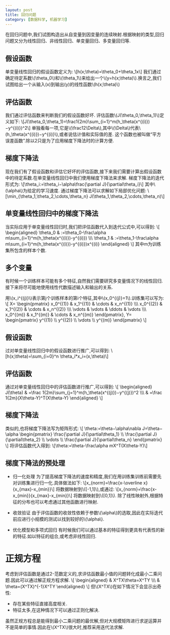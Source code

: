 ```yaml
---
layout: post
title: 回归问题
category: [数据科学, 机器学习]
---
```


在回归问题中,我们试图构造出从自变量到因变量的连续映射.根据映射的类型,回归问题又分为线性回归、非线性回归、单变量回归、多变量回归等.

<!--exerpt-->

## 假设函数

单变量线性回归的假设函数定义为:
\\[h(x;\theta)=\theta_0+\theta_1x\\]
我们通过确定待定系数\\(\theta_0\\)和\\(\theta_1\\)来给出一个\\(y=h(x;\theta)\\).换言之,我们试图给出一个从输入(x)到输出(y)的线性函数\\(h(x;\theta)\\)

## 评估函数

我们通过评估函数来判断我们的假设函数好坏. 评估函数\\(J(\theta_0,\theta_1)\\)定义如下:
\\[J(\theta_0,\theta_1)=\frac1{2m}\sum_{i=1}^m(h_\theta(x^{(i)})−y^{(i)})^2\\]
单独看每一项,它是\\(\frac12\Delta\\),其中\\(\Delta\\)代表\\(h_\theta(x^{(i)})−y^{(i)}\\),或者说估计值和实际值的差.
这个函数也被叫做“平方误差函数”.除以2只是为了应用梯度下降法时的计算方便.

## 梯度下降法

现在我们有了假设函数和评估它好坏的评估函数,接下来我们需要计算出假设函数中的待定系数.在单变量线性回归中我们使用梯度下降法来求解.
梯度下降法的迭代形式为:
\\[\theta_i:=\theta_i−\alpha\frac{\partial J}{\partial\theta_i}\\]
其中\\(\alpha\\)为给定的学习速度.
通过梯度下降法可以求解如下局部优化问题:
\\[\min_{\theta_1,\theta_2,\cdots,\theta_n} J(\theta_1,\theta_2,\cdots,\theta_n)\\]

## 单变量线性回归中的梯度下降法

当实际应用于单变量线性回归时,我们把评估函数代入到迭代公式中,可以得到:
\\[
\begin{aligned}
\theta_0 & :=\theta_0-\frac\alpha m\sum_{i=1}^m(h_\theta(x^{(i)})-y^{(i)}) \\\\\\
\theta_1 & :=\theta_1-\frac\alpha m\sum_{i=1}^m(h_\theta(x^{(i)})-y^{(i)})x^{(i)}
\end{aligned}
\\]
其中m为训练集所包含的样本个数.

## 多个变量

有时候一个训练样本可能有多个特征,自然我们需要研究多变量情况下的线性回归.
接下来将尽可能地使用线性代数描述输入和输出的关系.

用\\(x_i^{(j)}\\)表示第j个训练样本的第i个特征,其中\\(x_0^{(j)}=1\\).训练集可以写为:
\\[
X=
\begin{pmatrix}
x_0^{(1)} & x_1^{(1)} & \cdots & x_n^{(1)} \\\\\\
x_0^{(2)} & x_1^{(2)} & \cdots & x_n^{(2)} \\\\\\
\vdots & \vdots & \ddots & \vdots \\\\\\
x_0^{(m)} & x_1^{(m)} & \cdots & x_n^{(m)}
\end{pmatrix},
Y=
\begin{pmatrix}
y^{(1)} \\\\ y^{(2)} \\\\ \vdots \\\\ y^{(m)}
\end{pmatrix}
\\]

## 假设函数

过对单变量线性回归中的假设函数进行推广,可以得到:
\\[h(x;\theta)=\sum_{i=0}^n \theta_i*x_i=(x,\theta)\\]

## 评估函数
通过对单变量线性回归中的评估函数进行推广,可以得到:
\\[
\begin{aligned}
J(\theta) & =\frac 1{2m}\sum_{j=1}^m(h_\theta(x^{(j)})−y^{(j)})^2 \\\\\\
& =\frac 1{2m}(X\theta-Y)^T(X\theta-Y)
\end{aligned}
\\]

## 梯度下降法

类似的,也将梯度下降法写为矩阵形式:
\\[
\theta:=\theta−\alpha\nabla J=\theta−\alpha
\begin{pmatrix}
\frac{\partial J}{\partial\theta_1} \\\\ \frac{\partial J}{\partial\theta_2} \\\\ \vdots \\\\ \frac{\partial J}{\partial\theta_n}
\end{pmatrix}
\\]
将评估函数代入得到:
\\[\theta:=\theta-\frac\alpha mX^T(X\theta-Y)\\]

## 梯度下降法的预处理
* 归一化处理
为了提高梯度下降法的速度和精度,我们在用训练集训练前需要先对训练集进行归一化.具体做法如下:
\\[x_{norm}=\frac{x-\overline x}{x_{max}-x_{min}}\\]
将数据映射到\\([-1,1]\\),或通过:
\\[x_{norm}=\frac{x-x_{min}}{x_{max}-x_{min}}\\]
将数据映射到\\([0,1]\\).
除了线性映射外,根据特征的分布也可以考虑通过其他函数进行映射.

* 收敛验证
由于评估函数的收敛性依赖于参数\\(\alpha\\)的选取,因此在实际迭代前应进行小规模的测试以找到较好的\\(\alpha\\).

* 优化模型和多项式回归
有时候我们可以通过基本的特征得到更具有代表性的新的特征.如以特征的组合,或考虑非线性回归.

# 正规方程

考虑到评估函数是通过2-范数定义的,求评估函数最小值的问题转化成最小二乘问题.因此可以通过解正规方程求解.
\\[
\begin{aligned}
& X^TX\theta=X^TY \\\\\\
& \theta=(X^TX)^{-1}X^TY
\end{aligned}
\\]
但\\(X^TX\\)在如下情况下会显示出奇性:

* 存在某些特征直接高度相关.
* 特征太多,在这种情况下可以通过正则化解决.

虽然正规方程总是能得到最小二乘问题的最优解,但对大规模矩阵进行求逆运算并不是简单的事情.因此在\\(X^TX\\)很大时,推荐采用迭代法求解.